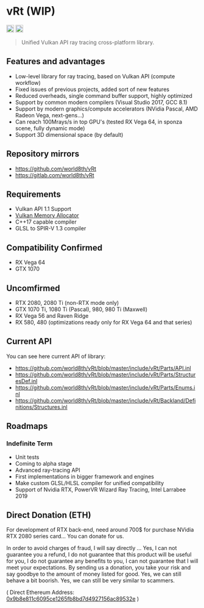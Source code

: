 # vRt (WIP)

<a href="https://gitter.im/world8th/vRt?utm_source=badge&utm_medium=badge&utm_campaign=pr-badge&utm_content=badge" target="_blank" title="Gitter"><img src="https://badges.gitter.im/world8th/vRt.svg" alt="Donate ETH" height="20px"/></a>
<a href="https://etherdonation.com/d?to=0x9b8e811c6095ce1265fb8bd7d4927156ac89532e" target="_blank" title="Donate ETH"><img src="https://etherdonation.com/i/btn/donate-btn.png" alt="Donate ETH" height="20px"/></a>

> Unified Vulkan API ray tracing cross-platform library.

## Features and advantages

- Low-level library for ray tracing, based on Vulkan API (compute workflow)
- Fixed issues of previous projects, added sort of new features
- Reduced overheads, single command buffer support, highly optimized
- Support by common modern compilers (Visual Studio 2017, GCC 8.1)
- Support by modern graphics/compute accelerators (NVidia Pascal, AMD Radeon Vega, next-gens...)
- Can reach 100Mrays/s in top GPU's (tested RX Vega 64, in sponza scene, fully dynamic mode)
- Support 3D dimensional space (by default)

## Repository mirrors

- https://github.com/world8th/vRt
- https://gitlab.com/world8th/vRt

## Requirements

- Vulkan API 1.1 Support
- [Vulkan Memory Allocator](https://github.com/GPUOpen-LibrariesAndSDKs/VulkanMemoryAllocator)
- C++17 capable compiler
- GLSL to SPIR-V 1.3 compiler

## Compatibility Confirmed

- RX Vega 64
- GTX 1070

## Uncomfirmed

- RTX 2080, 2080 Ti (non-RTX mode only)
- GTX 1070 Ti, 1080 Ti (Pascal), 980, 980 Ti (Maxwell)
- RX Vega 56 and Raven Ridge
- RX 580, 480 (optimizations ready only for RX Vega 64 and that series)

## Current API

You can see here current API of library:

- https://github.com/world8th/vRt/blob/master/include/vRt/Parts/API.inl
- https://github.com/world8th/vRt/blob/master/include/vRt/Parts/StructuresDef.inl
- https://github.com/world8th/vRt/blob/master/include/vRt/Parts/Enums.inl
- https://github.com/world8th/vRt/blob/master/include/vRt/Backland/Definitions/Structures.inl

## Roadmaps

### Indefinite Term

- Unit tests
- Coming to alpha stage
- Advanced ray-tracing API
- First implementations in bigger framework and engines
- Make custom GLSL/HLSL compiler for unified compatibility
- Support of Nvidia RTX, PowerVR Wizard Ray Tracing, Intel Larrabee 2019

## Direct Donation (ETH)

For development of RTX back-end, need around 700$ for purchase NVidia RTX 2080 series card... You can donate for us.

In order to avoid charges of fraud, I will say directly ... Yes, I can not guarantee you a refund, I do not guarantee that this product will be useful for you, I do not guarantee any benefits to you, I can not guarantee that I will meet your expectations. By sending us a donation, you take your risk and say goodbye to the amount of money listed for good. Yes, we can still behave a bit boorish. Yes, we can still be very similar to scammers.

( Direct Ethereum Address: [0x9b8e811c6095ce1265fb8bd7d4927156ac89532e](https://etherdonation.com/d?to=0x9b8e811c6095ce1265fb8bd7d4927156ac89532e) )
